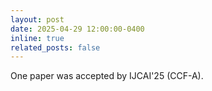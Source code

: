 ```yaml
---
layout: post
date: 2025-04-29 12:00:00-0400
inline: true
related_posts: false
---
```


One paper was accepted by IJCAI'25 (CCF-A).